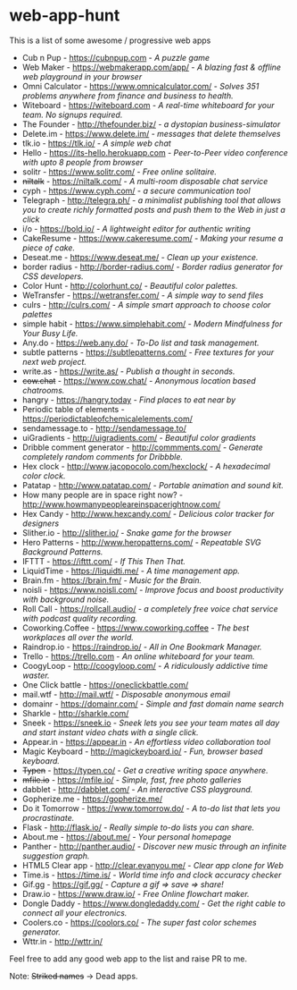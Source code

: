 # web-app-hunt
This is a list of some awesome / progressive web apps

- Cub n Pup - https://cubnpup.com - *A puzzle game*
- Web Maker - https://webmakerapp.com/app/ - *A blazing fast & offline web playground in your browser*
- Omni Calculator - https://www.omnicalculator.com/ - *Solves 351 problems anywhere from finance and business to health.*
- Witeboard - https://witeboard.com - *A real-time whiteboard for your team. No signups required.*
- The Founder - http://thefounder.biz/ - *a dystopian business-simulator*
- Delete.im - https://www.delete.im/ - *messages that delete themselves*
- tlk.io - https://tlk.io/ - *A simple web chat*
- Hello - https://its-hello.herokuapp.com - *Peer-to-Peer video conference with upto 8 people from browser*
- solitr - https://www.solitr.com/ - *Free online solitaire.*
- ~~niltalk~~ - https://niltalk.com/ - *A multi-room disposable chat service*
- cyph - https://www.cyph.com/ - *a secure communication tool*
- Telegraph - http://telegra.ph/ - *a minimalist publishing tool that allows you to create richly formatted posts and push them to the Web in just a click*
- i/o - https://bold.io/ - *A lightweight editor for authentic writing*
- CakeResume - https://www.cakeresume.com/ - *Making your resume a piece of cake.*
- Deseat.me - https://www.deseat.me/ - *Clean up your existence.*
- border radius - http://border-radius.com/ - *Border radius generator for CSS developers.*
- Color Hunt - http://colorhunt.co/ - *Beautiful color palettes.*
- WeTransfer - https://wetransfer.com/ - *A simple way to send files*
- culrs - http://culrs.com/ - *A simple smart approach to choose color palettes*
- simple habit - https://www.simplehabit.com/ - *Modern Mindfulness for Your Busy Life.*
- Any.do - https://web.any.do/ - *To-Do list and task management.*
- subtle patterns - https://subtlepatterns.com/ - *Free textures for your next web project.*
- write.as - https://write.as/ - *Publish a thought in seconds.*
- ~~cow.chat~~ - https://www.cow.chat/ - *Anonymous location based chatrooms.*
- hangry - https://hangry.today - *Find places to eat near by*
- Periodic table of elements - https://periodictableofchemicalelements.com/
- sendamessage.to - http://sendamessage.to/
- uiGradients - http://uigradients.com/ - *Beautiful color gradients*
- Dribble comment generator - http://commments.com/ - *Generate completely random comments for Dribbble.*
- Hex clock - http://www.jacopocolo.com/hexclock/ - *A hexadecimal color clock.*
- Patatap - http://www.patatap.com/ - *Portable animation and sound kit.*
- How many people are in space right now? - http://www.howmanypeopleareinspacerightnow.com/
- Hex Candy - http://www.hexcandy.com/ - *Delicious color tracker for designers*
- Slither.io - http://slither.io/ - *Snake game for the browser*
- Hero Patterns - http://www.heropatterns.com/ - *Repeatable SVG Background Patterns.*
- IFTTT - https://ifttt.com/ - *If This Then That.*
- LiquidTime - https://liquidti.me/ - *A time management app.*
- Brain.fm - https://brain.fm/ - *Music for the Brain.*
- noisli - https://www.noisli.com/ - *Improve focus and boost productivity with background noise.*
- Roll Call - https://rollcall.audio/ - *a completely free voice chat service with podcast quality recording.*
- Coworking.Coffee - https://www.coworking.coffee - *The best workplaces all over the world.*
- Raindrop.io - https://raindrop.io/ - *All in One Bookmark Manager.*
- Trello - https://trello.com - *An online whiteboard for your team.*
- CoogyLoop - http://coogyloop.com/ - *A ridiculously addictive time waster.*
- One Click battle - https://oneclickbattle.com/
- mail.wtf - http://mail.wtf/ - *Disposable anonymous email*
- domainr - https://domainr.com/ - *Simple and fast domain name search*
- Sharkle - http://sharkle.com/
- Sneek - https://sneek.io - *Sneek lets you see your team mates all day and start instant video chats with a single click.*
- Appear.in - https://appear.in - *An effortless video collaboration tool*
- Magic Keyboard - http://magickeyboard.io/ - *Fun, browser based keyboard.*
- ~~Typen~~ - https://typen.co/ - *Get a creative writing space anywhere.*
- ~~mfile.io~~ - https://mfile.io/ - *Simple, fast, free photo galleries*
- dabblet - http://dabblet.com/ - *An interactive CSS playground.*
- Gopherize.me - https://gopherize.me/
- Do it Tomorrow - https://www.tomorrow.do/ - *A to-do list that lets you procrastinate.*
- Flask - http://flask.io/ - *Really simple to-do lists you can share.*
- About.me - https://about.me/ - *Your personal homepage*
- Panther - http://panther.audio/ - *Discover new music through an infinite suggestion graph.*
- HTML5 Clear app - http://clear.evanyou.me/ - *Clear app clone for Web*
- Time.is - https://time.is/ - *World time info and clock accuracy checker*
- Gif.gg - https://gif.gg/ - *Capture a gif => save => share!*
- Draw.io - https://www.draw.io/ - *Free Online flowchart maker.*
- Dongle Daddy - https://www.dongledaddy.com/ - *Get the right cable to connect all your electronics.*
- Coolers.co - https://coolors.co/ - *The super fast color schemes generator.*
- Wttr.in - http://wttr.in/


Feel free to add any good web app to the list and raise PR to me.

Note: ~~Striked names~~ -> Dead apps.
